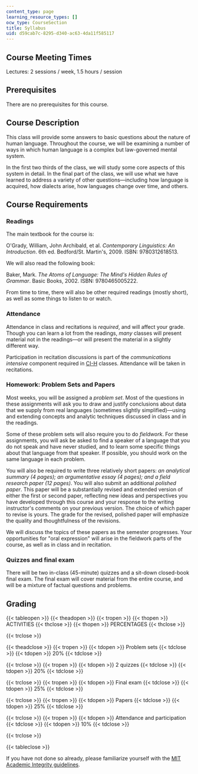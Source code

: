 ```yaml
---
content_type: page
learning_resource_types: []
ocw_type: CourseSection
title: Syllabus
uid: d59cab7c-8295-d340-ac63-4da11f585117
---
```


Course Meeting Times
--------------------

Lectures: 2 sessions / week, 1.5 hours / session

Prerequisites
-------------

There are no prerequisites for this course.

Course Description
------------------

This class will provide some answers to basic questions about the nature of human language. Throughout the course, we will be examining a number of ways in which human language is a complex but law-governed mental system.

In the first two thirds of the class, we will study some core aspects of this system in detail. In the final part of the class, we will use what we have learned to address a variety of other questions—including how language is acquired, how dialects arise, how languages change over time, and others.

Course Requirements
-------------------

### Readings

The main textbook for the course is:

O'Grady, William, John Archibald, et al. _Contemporary Linguistics: An Introduction_. 6th ed. Bedford/St. Martin's, 2009. ISBN: 9780312618513.

We will also read the following book:

Baker, Mark. _The Atoms of Language: The Mind's Hidden Rules of Grammar_. Basic Books, 2002. ISBN: 9780465005222.

From time to time, there will also be other required readings (mostly short), as well as some things to listen to or watch.

### Attendance

Attendance in class and recitations is _required_, and will affect your grade. Though you can learn a lot from the readings, _many_ classes will present material not in the readings—or will present the material in a slightly different way.

Participation in recitation discussions is part of the _communications intensive_ component required in [CI-H](http://web.mit.edu/commreq/index.html) classes. Attendance will be taken in recitations.

### Homework: Problem Sets and Papers

Most weeks, you will be assigned a _problem set_. Most of the questions in these assignments will ask you to draw and justify conclusions about data that we supply from real languages (sometimes slightly simplified)—using and extending concepts and analytic techniques discussed in class and in the readings.

Some of these problem sets will also require you to do _fieldwork_. For these assignments, you will ask be asked to find a speaker of a language that you do not speak and have never studied, and to learn some specific things about that language from that speaker. If possible, you should work on the same language in each problem.

You will also be required to write three relatively short papers: _an analytical summary (4 pages); an argumentative essay (4 pages); and a field research paper (12 pages)_. You will also submit an additional _polished paper_. This paper will be a substantially revised and extended version of either the first or second paper, reflecting new ideas and perspectives you have developed through this course and your response to the writing instructor's comments on your previous version. The choice of which paper to revise is yours. The grade for the revised, polished paper will emphasize the quality and thoughtfulness of the revisions.

We will discuss the topics of these papers as the semester progresses. Your opportunities for "oral expression" will arise in the fieldwork parts of the course, as well as in class and in recitation.

### Quizzes and final exam

There will be two in-class (45-minute) quizzes and a sit-down closed-book final exam. The final exam will cover material from the entire course, and will be a mixture of factual questions and problems.

Grading
-------

{{< tableopen >}}
{{< theadopen >}}
{{< tropen >}}
{{< thopen >}}
ACTIVITIES
{{< thclose >}}
{{< thopen >}}
PERCENTAGES
{{< thclose >}}

{{< trclose >}}

{{< theadclose >}}
{{< tropen >}}
{{< tdopen >}}
Problem sets
{{< tdclose >}}
{{< tdopen >}}
20%
{{< tdclose >}}

{{< trclose >}}
{{< tropen >}}
{{< tdopen >}}
2 quizzes
{{< tdclose >}}
{{< tdopen >}}
20%
{{< tdclose >}}

{{< trclose >}}
{{< tropen >}}
{{< tdopen >}}
Final exam
{{< tdclose >}}
{{< tdopen >}}
25%
{{< tdclose >}}

{{< trclose >}}
{{< tropen >}}
{{< tdopen >}}
Papers
{{< tdclose >}}
{{< tdopen >}}
25%
{{< tdclose >}}

{{< trclose >}}
{{< tropen >}}
{{< tdopen >}}
Attendance and participation
{{< tdclose >}}
{{< tdopen >}}
10%
{{< tdclose >}}

{{< trclose >}}

{{< tableclose >}}

If you have not done so already, please familiarize yourself with the [MIT Academic Integrity guidelines](http://web.mit.edu/academicintegrity).
